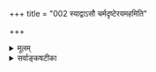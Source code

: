 +++
title = "002 स्याद्वाऽसौ चर्मदृष्टेरयमहमिति"

+++
<details><summary>मूलम्</summary>

स्याद्वाऽसौ चर्मदृष्टेरयमहमिति धीर्देह एवात्मजुष्टे निष्टप्ते लोहपिण्डे हुतवहमतिवद्भेदकाख्यातिमूला ।  
श्रुत्यर्थापत्तिभिश्च श्रुतिभिरपि च नस्सर्वदोषोज्झिताभिः देही देहान्तराप्तिक्षम इह विदितस्संविदानन्दरूपः ॥ २ ॥
</details>

<details><summary>सर्वाङ्कषटीका</summary>

ननु 'स्थूलोऽहं जानामि ' ' कृशोऽहं सुखी' इत्यादिप्रतीत्या देहधर्मैः स्थूलत्वकृशत्वादिभिस्सह भवदभिमतसुखाद्यात्मधर्माणां सामानधिकरण्यानुभवव्यवहारयोः बहुलं दर्शनात् अहमर्थत्वेनाभिमतः आत्मा शरीरमेव, स्थौल्यादीनां भवदात्मन्यसंभवात् । लोकव्यवस्था तु कण्टकतैक्षण्यादिवत्, पश्वादिवद्वा स्वभावादेवोपपद्यते । न हि कण्टकानां तैक्ष्ण्यं केनचित् बुद्धिपूर्वकं कृतम् । न वा पश्वादीनां पूर्वकर्मापेक्षा । अत एव अन्धकारे निमीलितचक्षुषो वा स्वशरीरस्थितिचलनादिकं स्वसंवेद्यं संगच्छते । यदि शरीरमहमर्थो न स्यात्, कथमिदं स्वसंवेद्यत्वं सर्वानुभवसिद्धं संगच्छेत । न चेदमानुमानिकम्; हेत्वादेरदर्शनात्, अपरोक्षतयैवानुभवाच्च । एवमपरोक्षतयैवानुभवे सति शरीरातिरिक्तस्य प्रत्येकमदर्शनाच्च शरीरमेवाहमर्थ आत्मा । एतेन ‘सङ्घातत्वादिभिर्वा’ इत्याद्यपि निरस्तम् । अबाधितापरोक्षानुभवस्यातिप्रबलत्वेन तेन अनुमानस्य बाधात् । किञ्च ‘विज्ञानघन एवैतेभ्यो भूतेभ्यस्समुत्थाय तान्येवानु विनश्यति, न प्रेत्य संज्ञास्ति' (बृ.4-4-12) स्पष्टं शरीरचैतन्यवादं श्रुतिरेव वर्णयति । न चेदं पूर्वपक्षरूपम् एतद्वचनं श्रुत्वा 'अत्रैव मा भगवानमूमुहन्न प्रेत्य संज्ञास्तीति' इति पृष्टवत्यै मैत्रेय्यै 'न वा अरे अहं मोहं ब्रवीमि इति हि प्रत्याह याज्ञवल्क्यः । अतो भूतचैतन्यवादः श्रुतिसंमतः । अपि च शरीरातिरिक्तस्यात्मनस्सद्भावे प्रमाणं किम् ? न तावत् 'अहम्' इत्यनुभवः, शरीरवत एव तथानुभवात् । न च ' मम शरीरम्' इति व्यवहारात्तत्सिद्धिः, 'मामात्मा' इतिवदुपपत्तेः ।

'ममात्मा' इति प्रतीतेस् त्वयैवौपचारिकत्वाङ्गीकाराद्  
इति शङ्कायाम् आह – स्याद्वासावित्यादिना ।  
**निष्टप्ते** = सम्यक् तप्ते **लोहपिण्डे** = अयःपिण्डे  
**हुतवह-मतिवत्** = वह्निबुद्धिवत् **भेदकाख्यातिमूला** = भेदकाकाराज्ञान-मूला  
‘अयम् अहम्' इत्यसौ **धीः** = अनुभवः चर्मदृष्टेः स्थूल-बुद्धेः  
**आत्मजुष्टे देह एव** आत्म-सहित-देह-विषयिण्य् एव **स्याद् वा** = भवेद्वा ।  
**वा** इति प्रौढिवादः ।  
तेन 'न मांस-चक्षुर् अभिवीक्षते तम्' इतिवत्  
ज्ञानिनो ये न भवन्ति,  
तेषां चर्म-चक्षुषां स्वात्म-संदर्शनं कथं वा संभवीति सूचितम् ।  
'देह एव' इत्यत्र **एवकारो** ऽयोग-व्यवच्छेदे,  
न त्व् अन्य-योग-व्यवच्छेदे,  
इन्द्रिय-प्रभृतिष्व् अपि 'अहं पश्यामि' इत्यादाव्  
अहम् इति प्रतीतेर् जायमानत्वात् ॥ 

वस्तुतस्तु वैदिकानां वेदेनैव तत् सिद्धिर् इत्याह-  
श्रुत्यर्थापत्तिभिश्-चेत्यादि ।  
**श्रुत्यर्थापत्तिभिश्च** = श्रुत्यैव सिद्धा अर्थापत्तयः,  
ताभिश्च 'अग्निहोत्रं जुहुयात् स्वर्गकामः' इत्यादिभिः  
पारलौकिक-फल-विधायकैः वाक्यैश् च ।  
शरीरातिरिक्तात्मनोऽभावे एतादृशविधयः अर्थ-शून्यास् स्युः ।  
इयमेव श्रुतार्थापत्तिर् इत्य् उच्यते ।  

अपि च श्रुतिभिः इति _दृष्टार्थापत्तिः_ ।  

ननु 

> 'पीनो देवदत्तः' इत्यादौ पीनत्वादिः दृष्टोऽर्थः ।  
तद्-अनुपपत्त्या रात्रि-भोजन-कल्पनं दृष्टार्थापत्तिरिति प्रसिद्धम् ।  
भवता तु 'श्रुतिः' दृष्टार्थापत्तिर् उच्यते, कथमिदम्? श्रुतिः खलु शब्दः ।? 

सत्यम्! लौकिकानां सा दृष्टार्थापत्तिः ।  
वैदिकानां तु श्रुतिरेव दिव्यं चक्षुः ।  
दृश्यते किल वैदिकानां निर्देशः -  
'श्रुति-स्मृतिभ्याम्' इति वक्तव्ये 'दृष्ट-स्मृतिभ्याम् ' ( ब्र. सू. 3-1-8 ) इति ।  
प्रत्यक्षा श्रुतिः, श्रुतार्थानाम् अनुपपत्तिश् च विवक्षिता ।  

**सर्वदोषोज्झिताभिः** = पौरुषेयत्व-प्रयुक्ताप्रामाण्य-शङ्का-हेतु-दूराभिः श्रुतिभिश् चेति  श्रुतिविशेषणं,  
तस्या वैशिष्ट्य-प्रदर्शनार्थम् ।  
**नः** = वैदिकानामस्माकम् **इह** = एतद्-विषये  
**देही** = देहस्वामी, अत एव देहातिरिक्तः **देहान्तराप्ति-क्षमः** = देहान्तर-प्राप्त्य्-अर्हः = जन्मान्तरप्राप्त्यर्हः अत एव शरीरातिरिक्तः, स्वरूपतस्तु **संविदानन्दरूपः** = ज्ञानानन्दमयः **विदितः** = निश्चितः । 'च' कारेण स्मृतिरपि विवक्षिता 'देही नित्यमवध्योऽयं देहे' ( गी. 2-30) इत्यादिरूपा । श्रुतिश्च 'ज्ञाज्ञौ द्वावजौ' (श्वे. 1-9 ) इति 'अस्य प्रकरणग्रन्थत्वेन स्वीयानुद्दिश्यैव एतद्ग्रन्थकरणात्, देहातिरिक्तात्मसद्भावे श्रुतिरेव प्रमाणतयोपन्यस्यते । नास्तिकैस्साकं विवादे तु, तैः वेदप्रामाण्यानङ्गीकारात्, नैवं वक्तुं शक्यम्; अनुमानमेव प्रमाणं प्रदर्शनीयम् । अत एव 'सुखदुःखज्ञानान्यात्मनो लिङ्गम् ' ( न्या. सू. 1-1-2 ) ' प्रवृत्त्याद्यनुमेयोऽयं रथगत्येव सारथिः (मुक्ता. प्रत्यक्ष) इत्याद्युच्यते । एकस्मिन्नेव विषये प्रमाणद्वयप्रवृत्तौ न कश्चन विरोध इति ज्ञेयम् । समनन्तरश्लोकेऽपीदं स्पष्टम् ॥ 


[[132]]

ननु भोः ! इदं प्रथमं विविच्यताम् । 'अयमहम्' इति धीः किं देहे आत्मभ्रमः, उत आत्मनि देहभ्रमः ? भ्रमस्थले सर्वत्र हि त्रयमावश्यकम् - अधिष्ठानम्, अध्यस्तम्, साधारणाकारश्चेति । यथा रज्जुरधिष्ठानम्, तत्राध्यस्तस्सर्पः, अध्यासहेतुश्च उभयोस्साधारणाकारो दैर्घ्यादिः । 'अयं सर्पः' इति भ्रमे इदं त्रयमावश्यकम् । तथा प्रकृते 'अयम्' इति शरीरम्, 'अहम्' इत्यात्मा । उभयोस्साधारणाकारः प्रत्यक्त्वमेव वक्तव्यम् । जडस्य शरीरस्य प्रत्यक्त्वं कथं वा भवेत् ?

ननु चात्राचार्यैः ‘निष्टप्ते लोहपिण्डे' इत्यादिनात्यन्ततप्ताय एव दृष्टान्ततयाभ्यधायि । सम्यक् तप्तं रक्तवर्णं अयः ‘अयं वह्निः' इत्येव वदन्ति जनाः । तद्वत् शरीरं सर्वमाविश्य जीवो वर्तते यतः, तत एव 'अयमहम्' इति व्यवहरन्ति जनाः । अतोऽत्रोभयसाधारणाकारो नापेक्ष्यते । न हि अयसोऽग्नेश्च साधारणाकारो वर्तते । आरोपस्थले सर्वत्राप्येवमेव । 'लोहितः स्फटिकः' इत्यादौ स्पष्टमिदम् । न हि स्फटिकजपाकुसुमयोः साधारणधर्मः कश्चिदस्ति । अयसि वह्निव्यवहारो हि द्विविधः - अयसो वह्नेश्च भेदं जानतां प्रौढमतीनाम् व्यवहार एकः, भेदमजानतामभेदं पश्यतामप्रौढमतीनामपरः । आद्यस्त्वारोपः, अत एवौपचारिकः । द्वितीयस्तु आरोपाज्ञानाद्भ्रमः । आचार्यैस्तु 'भेदकाख्यातिमूला' इति विशेषणात् द्वितीय एवात्र दृष्टान्तत्वेनाभिमत इति भाति । न चौपाधिकत्वाज्ञानमेव विवक्षितम्, न तु भ्रम इति वाच्यम्; अयि भोः साधो! अज्ञातौपाधिकत्वभ्रमत्वयोः को विशेषः ? विविच्यताम् । शुक्तिरजतभ्रमोऽपि सादृश्यौपाधिक एव । भास्वरशुक्कुरूपमेव किलात्रोपाधिः । एवञ्च 'लोहपिण्डे हुतवहमतिवत्' इति भ्रमोऽपि एवमेव वक्तव्यः। बालास्तु आरोपमपि न जानन्ति; उपाधिमपि न जानन्ति । किन्तु अनुभवमात्रं तेषाम् । अत एव खलु 'इन्द्रियैरुपलब्धं यत् तत् तत्त्वेन तु गृह्यते । जातास्तत्त्वविदो बालाः तत्त्वज्ञानेन किं फलम्' इत्युपहसन्ति बौद्धाः । अतश्च प्रकृते ' अयो दहति' इतिवत् देहात्मभ्रमश्चेत्, कारणमुपपाद्यताम् । अयसः अग्न्यावेशः प्रत्यक्षसिद्धः । प्रकृते देहे जीवव्याप्तिः कथम्, तस्याणुत्वात् । न च तद्धर्मस्य ज्ञानस्य व्याप्तिरस्तीति वाच्यम् । धर्मभूतज्ञानस्य प्रत्यक्त्वाभावात् । 'स्थूलोऽहं जानामि' इत्यस्य प्रत्यक्त्वानुभवरूपत्वात् । अतः कथं देहात्मभ्रमः ?

अथवा पश्यामो गहनानिमाननुभवान् अग्रेऽख्यातिप्रकरणे (बुद्धि. 14 ) । प्रकृते. 'अयमहम्' इति धीः अयसि वह्निव्याप्तिवत्, देहे चैतन्यव्याप्त्या जायत इति स्पष्टमुक्तम् । सर्वपिक्षयान्तर्वर्तमानं प्रत्यगात्मतत्त्वम् बुद्धिमनइन्द्रियप्राणशरीरपर्यन्तं संक्रान्तं सत्, तत्र सर्वत्राहंप्रत्ययं जनयति । एवञ्च यस्य संक्रमणेनेतरदपि प्रत्यगिव भाति, तस्यैव प्रत्यक्त्वं सहजम्, इतरत्र तु तदौपाधिकम् । अतः प्रत्यक्चैतन्यं शरीरमभिव्याप्य, प्रसृत्य शरीराकारमापन्नमहंप्रत्यहेतुः प्रौढमतीनाम् ' अयो दहति' इतिवत् । अत एव निमीलितचक्षुषोऽपि शरीरं स्वयं भासते । न हि तत्र स्थूलं शरीरं भातुमलम्, तस्य जडत्वेन बाह्यत्वात् । नापि मानसं भानम्, बाह्ये विषये मानसोऽस्वातन्त्र्यात् । अतः प्रत्यगात्मचैतन्यमेव सर्वत्राहंप्रत्ययहेतुः ॥

ननु धर्मभूतज्ञानस्यैव शरीरव्याप्तेः प्रतिपादनात् तस्य प्रत्यक्त्वाभावात्, तदवच्छिन्ने शरीरे कथं प्रत्यक्त्वभानमिति चेत्, अग्रे चतुर्थश्लोकेऽस्यार्थस्याचार्यैरवोपक्षेपादधिकं तत्र विचारयामः । प्रकृते, निमीलितचक्षुषः

F

[[133]]



शरीराकारेण परिणतस्य चैतन्यस्य स्वप्रकाशत्वात्, प्रत्यक्त्वाच्च तदवच्छिन्ने शरीरेऽपि अयसि वह्निवत् प्रत्यक्त्वभानमावश्यकम् । अथवा प्राणस्य सर्वशरीरव्याप्तिर्वर्तत एव । प्राणस्य जीवव्यवहारोपाधिष्वत्यन्तं प्राधान्यम् ‘प्राण एव प्रज्ञात्मा' (कौ. 3-9 ) इत्यादिना सर्वसंप्रतिपन्नम् । स च सर्वं शरीरं व्याप्यैव वर्तते । एवञ्चाहमर्थोऽपि प्राणं व्याप्य, तद्द्द्वारा शरीरं व्याप्य वर्तत इति शरीरेऽहंप्रत्ययः प्राणोपाधिकोऽपि भवितुमर्हति । अथवा किमर्थं दैन्यम्! पञ्चभूतान्यपि आत्मन उपाधय एवेति, तदात्मके देहेप्यहमर्थव्याप्तिर्वर्तत एव । अत एव ‘किण्वादिभ्यो मदशक्तिवत्' इत्यपि नात्यन्तमप्रामाणिकम् । तावत्येव विश्रान्तिर्नेत्येतावदेवात्र ज्ञेयम् । एतेन ‘विज्ञानघन एव' इत्याद्यपि व्याख्यातम् । अत्रेदमपि पठ्यताम् ' पुरुषे त्वेवाविस्तरामात्मा । स हि प्रज्ञानेन संपन्नतमः । विज्ञातं वदति, विज्ञातं पश्यति, वेद श्वस्तनम् वेद लोकालोकौ, मर्त्येनामृतमीक्षत इत्येवं संपन्नः । अथेतरेषां पशूनामशनायापिपासे एवाभिविज्ञानम्' (ऐ. आ. 2-3-2 ) इति । 'भूतात्मा चेन्द्रियात्मा च बुद्ध्यात्मा च तथा भवान् । जीवात्मा परमात्मा च त्वमेवं पञ्चधा स्थितः ॥ ' ( महाभा. ) इति च ॥



वस्तुतस्तु – वह्निरेव दहति, न त्वयः इति विवेकवतामपि वह्नेराधारमन्तरा स्थातुमशक्यत्वेन ' अयो दहति' इति विशिष्टव्यवहारः सहजतया दृश्यत एव । स्वायत्तशब्दप्रपञ्चानामपि अर्थविशेषविवक्षया औपचारिकाः ‘गङ्गायां घोषः ' ' गौर्वाहिकः' इत्यादिव्यवहाराः बहुलं भवन्त्येवेति प्रदर्शितमेव । सर्वज्ञः सर्ववित् श्रीकृष्णोऽपि हि ‘अहं वक्ष्यामि' इत्येव वदति, न तु 'मम मुखं वक्ष्यति' इति । 'बाधितानुवृत्त्या' दिकं दृष्टान्तमात्रम् । तत्राग्रहप्रदर्शनादिकं भावापरिचयमूलकमित्यग्रे (श्लो. 74) विचार्यते । 'अहं वक्ष्यामि' इति न श्रीकृष्णस्य वचनम्, किन्तु व्यासस्येति चेत्, अहो ! कियानाग्रहस्तव । अस्तु ! सर्वज्ञः नारायणकलावतारः श्रीव्यासः श्रीकृष्णं मानुषीं तनुमाश्रितं शरीरातिरिक्तं जानाति, न वा? यदि न जानाति, रक्षितं भारतीयानां सर्वस्वं सर्वमज्ञानिकुलशेखरेण त्वया ! यदि जानाति, तर्हि 'भगवानुवाच' इति कथं वदेत् ? 'भगवन्मुखमुवाच' इति खलु वक्तव्यम् । वचनानुकूलप्रयत्नस्यात्मनिष्ठत्वात् स्यात्काममिति चेत्, तर्हि तदौपचारिकमेव । किञ्च 'अहं गच्छामि' इति ज्ञानिनाम् व्यवहारः कथं स्यात्; 'मम पादौ गच्छतः' इत्येव स्यात् । न च तदेव मुख्यं प्रामाणिकम्, इतरत्तु औपचारिकमेवेति वाच्यम्; 'स्वायत्ते शब्दप्रयोगे' इत्यादिकं कुत्र गतम् ? अस्त्येव सर्वं व्यवहारावस्थायामिति चेत्, पारमार्थिक्यामवस्थायां कस्यापि व्यवहारस्याभावात्, सर्वमपि व्यावहारिकमेवेति अवस्थाभेदकल्पनादिकं स्वपरवञ्चनमात्रम् । को मतिमान् 'नाहं गच्छामि, मम पादौ गच्छतः' इति व्यवहरेत्। अतः ज्ञानिनामपि अस्ति त्रिविधो व्यवहारः 'ज्ञानानन्दमयोऽहम् ' 'अहं ब्रह्मास्मि' इत्यादिः केवलात्मविषयकः एकः । 'मम शरीरम्' इति भेदविषयकः अपरः । ' अहं वदामि' ' अहं गच्छामि' इति शरीरविशिष्टात्मविषयकस्तृतीयः । अतः ज्ञानिनामपि 'अहम्' इतिधीः शरीरविशिष्टविषयिणी वर्तत एवेति सूचनार्थमेव ' वा' इति प्रौढिवादसूचनम् । ' अयो दहति' इत्यादावपि, अयस्संयुक्तवह्नेरेव दाहकत्वं जानन्तोऽपि, तप्तमयः यदा रक्तवर्णं भवति, तदा तत्र तं वह्निमेव जानन्ति । अङ्गारादावपि वह्निबुद्धिरेवमेव। न हि निराश्रयो वह्निः कुत्रचिदनुभवसिद्धः । अतस्तत्रायस आकारमापन्नं वह्निमेव, 'अयो दहति' इति वदन्ति । यदा वर्णं न भवति, तदा तत्राग्नेरग्रहणात् ' अयो दहति' इति व्यवहार औपाधिक इत्युच्यते ।134



73.

बाह्याक्षेभ्योऽन्य आत्मा तदखिलविषयप्रत्यभिज्ञातुरैक्यात्

[आत्मन इन्द्रियाद्यतिरेकः ]

कर्तुः स्मृत्यादिकार्ये करणमिति मनो मानसिद्धं ततोऽन्यत् ।

ये तु बालाः अग्निसद्भावं तत्राजानन्तः अयंस एव दाहकत्वं मत्वा तथा व्यवहरेयुः, तदा स भ्रम एव । अतश्च ‘अयमहम्” इति बुद्ध्या शुद्धस्यात्मनोऽसिद्धावपि श्रुत्यैव देहातिरिक्तात्मसिद्धिरिति तात्पर्यम् ॥

यदपि चोक्तम् ‘कृशोऽहं सुखी' इति कृशत्वसुखयोः सामानाधिकरण्यदर्शनात् शरीरमेवात्मेति, तत् ज्ञानिनामपि त्रिविधव्यवहारस्सहज एवेत्यनुपदं प्रदर्शितत्वात्, शरीरस्थौल्यस्य दुःखहेतुताम्, तत्कार्श्यस्य सुखहेतुतां च जानतां तथा व्यवहारः प्रामाणिक एव । शरीरशरीरिणोस्संबन्धस्यात्यन्तविलक्षणतायाः पूर्वश्लोकव्याख्यायामेव प्रदर्शितत्वेन तत्प्रयुक्तस्यास्य व्यवहारस्योपाधिकत्वेऽपि भ्रमत्वं नास्त्येव ॥

किमङ्ग भोः ! 'कृशोऽहम्' इति प्रतीतिर्न तर्हि भ्रमरूपा ? वक्तुः स्वरूपमनुविधत्ते भ्रमत्वादिनिर्णयः । अतः न तथा सुनिर्णेयः, यथा त्वं मन्यसे ब्रह्मन् ! किमिदमुच्यते, महात्मन्? वक्तृस्वरूपानुगुणो निर्णय इति । गर्दभोऽपि कस्यचिदश्वायेत किम्? बालोऽसि त्वम् । वह्न्यौपाधिकमयसो दाहकत्वं जानतः ' अयो दहति' इति व्यवहारो न भ्रममूलः । तद्वदेव शरीरातिरिक्तमात्मानं जानतः 'कृशोऽहम्' इति प्रतीतिरपि । वह्नेरेव दाहकत्वं जानताम् ' वह्निर्दहति' इत्येव खलु स्याद्व्यवहारः, न तु 'अयो दहति ' इति? न बालस्त्वम्, किन्तु बालिशः । 'देवदत्तः काष्ठैस्तण्डुलं पचति' इति व्यवहारो न दृष्टपूर्वः किं त्वया । पाको नाम विजातीयतेजस्संयोगः । ' वह्निना तण्डुलं पचति' इति खलु वक्तव्यम्, कथम् 'काष्ठैः’ इति? काष्ठपदं वह्नावौपचारिकमिति चेत्, स्वायत्ते शब्दप्रयोगे कथमौपचारिकं प्रयुङ्क्ते विद्वज्जनः । न तावन्मात्रम्। एवं काष्ठानां करणत्वादेव हि काष्ठसौष्टवविवक्षया 'काष्ठानि पचन्ति' इति प्रयोगश्शाब्दिकैरपीष्यते । निराश्रयस्य वह्नेः स्थित्यसंभवाद्धि काष्ठाधिष्ठितवह्निबुद्ध्या 'काष्ठ' पदप्रयोग इतिचेत्, तर्ह्येवमेव विवेकिनामपि ' अयो दहति' इति प्रयोगस्सहजः । तथैव महावेदान्तिनामपि चैतन्यावच्छेदमन्तरा आत्मनोऽवस्थानासंभवात्, व्यवहारानर्हत्वाच्च 'अयमहमस्मि देवदत्तः' इति व्यवहारोऽत्यन्तं प्रामाणिकः । ये त्वर्धवेदान्तिनः, अत एव मूर्खरूपाः, त एव स्वस्य ज्ञानितां प्रकटयितुं 'नाहं करोमि, मम शरीरं करोति' इति विलक्षणं व्यवहरेयुः । अतश्च विशुद्धात्मस्वरूपदृष्ट्या 'कृशोऽहं सुखी' इति व्यवहारः औपचारिकः । ‘गौर्वाहिकः' इति प्रयोगो न हि वाहिकस्य गोत्वं साधयेत् । एवं 'कृशोऽहम्' इत्यादिव्यवहारोऽपि । अतः शरीरातिरिक्त एवात्मा ॥ २ ॥
</details>
